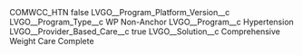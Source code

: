 <?xml version="1.0" encoding="UTF-8"?>
<CustomMetadata xmlns="http://soap.sforce.com/2006/04/metadata" xmlns:xsi="http://www.w3.org/2001/XMLSchema-instance" xmlns:xsd="http://www.w3.org/2001/XMLSchema">
    <label>COMWCC_HTN</label>
    <protected>false</protected>
    <values>
        <field>LVGO__Program_Platform_Version__c</field>
        <value xsi:nil="true"/>
    </values>
    <values>
        <field>LVGO__Program_Type__c</field>
        <value xsi:type="xsd:string">WP Non-Anchor</value>
    </values>
    <values>
        <field>LVGO__Program__c</field>
        <value xsi:type="xsd:string">Hypertension</value>
    </values>
    <values>
        <field>LVGO__Provider_Based_Care__c</field>
        <value xsi:type="xsd:boolean">true</value>
    </values>
    <values>
        <field>LVGO__Solution__c</field>
        <value xsi:type="xsd:string">Comprehensive Weight Care Complete</value>
    </values>
</CustomMetadata>
